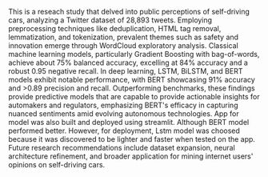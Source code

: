This is a reseach study that delved into public perceptions of self-driving cars, analyzing a Twitter dataset of 28,893 tweets.
Employing preprocessing techniques like deduplication, HTML tag removal, lemmatization, and tokenization, prevalent themes such as safety and innovation emerge through WordCloud exploratory analysis. 
Classical machine learning models, particularly Gradient Boosting with bag-of-words, achieve about 75% balanced accuracy, excelling at 84% accuracy and a robust 0.95 negative recall.
In deep learning, LSTM, BiLSTM, and BERT models exhibit notable performance, with BERT showcasing 91% accuracy and >0.89 precision and recall. 
Outperforming benchmarks, these findings provide predictive models that are capable to provide actionable insights for automakers and regulators, emphasizing BERT's efficacy in capturing nuanced sentiments amid evolving autonomous technologies.
App for model was also built and deployed using streamlit. Although BERT model performed better. However, for deployment, Lstm model was choosed because it was discovered to be lighter and faster when tested on the app.
Future research recommendations include dataset expansion, neural architecture refinement, and broader application for mining internet users' opinions on self-driving cars.

